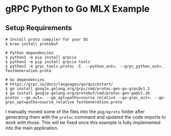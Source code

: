 # gRPC Python to Go MLX Example

## Setup Requirements

```
# Install proto compiler for your OS
$ brew install protobuf

# Python dependencies
$ python3 -m pip install grpcio
$ python3 -m pip install grpcio-tools
$ python3 -m grpc_tools.protoc -I. --python_out=. --grpc_python_out=. TextGeneration.proto

# Go dependencies
# https://grpc.io/docs/languages/go/quickstart/
$ go install google.golang.org/grpc/cmd/protoc-gen-go-grpc@v1.2
$ go install google.golang.org/protobuf/cmd/protoc-gen-go@v1.28
protoc --go_out=. --go_opt=paths=source_relative --go-grpc_out=. --go-grpc_opt=paths=source_relative TextGeneration.proto
```

I manually moved some of the files into the `pkg/eproto` folder after generating them with the `protoc` command and updated the code imports to work with those. This will be fixed once this example is fully implemented into the main application.